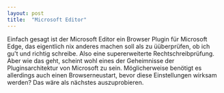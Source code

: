 ```yaml
---
layout: post
title:  "Microsoft Editor"
---
```


Einfach gesagt ist der Microsoft Editor ein Browser Plugin für Microsoft Edge, das eigentlich nix anderes machen soll als zu üüberprüfen, ob ich gu't und richtig schreibe.
Also eine supererweiterte Rechtschreibprüfung.
Aber wie das geht, scheint wohl eines der Geheimnisse der Pluginsarchitektur von Microsoft zu sein.
Möglicherweise benötigt es allerdings auch einen Browserneustart, bevor diese Einstellungen wirksam werden?
Das wäre als nächstes auszuprobieren.
